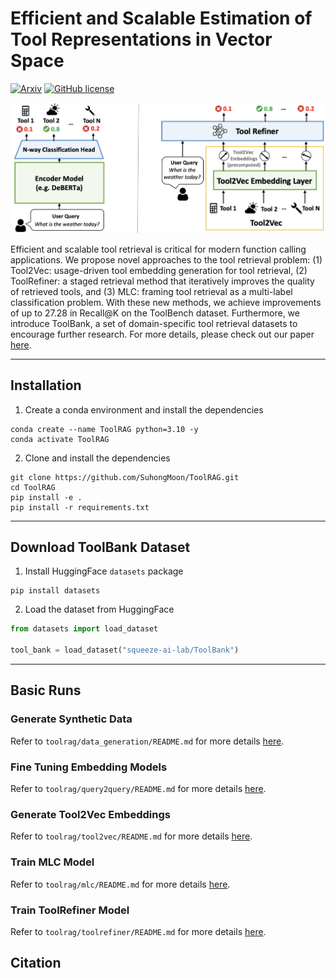 # Efficient and Scalable Estimation of Tool Representations in Vector Space
<!--- BADGES: START --->
[![Arxiv](https://img.shields.io/badge/arXiv-2312.04511-B31B1B.svg)][#arxiv-paper-package]
[![GitHub license](https://img.shields.io/badge/License-MIT-blu.svg)][#license-gh-package]

[#license-gh-package]: https://lbesson.mit-license.org/
[#arxiv-paper-package]: https://arxiv.org/abs/2312.04511
<!--- BADGES: END --->

![Thumbnail](assets/tool2vec.png)

Efficient and scalable tool retrieval is critical for modern function calling applications. We propose novel approaches to the tool retrieval problem: (1) Tool2Vec: usage-driven tool embedding generation for tool retrieval, (2) ToolRefiner: a staged retrieval method that iteratively improves the quality of retrieved tools, and (3) MLC: framing tool retrieval as a multi-label classification problem. With these new methods, we achieve improvements of up to 27.28 in Recall@K on the ToolBench dataset. Furthermore, we introduce ToolBank, a set of domain-specific tool retrieval datasets to encourage further research. For more details, please check out our paper [here](https://arxiv.org/abs/2201.00000).

---
## Installation

1. Create a conda environment and install the dependencies
```
conda create --name ToolRAG python=3.10 -y
conda activate ToolRAG
```

2. Clone and install the dependencies
```
git clone https://github.com/SuhongMoon/ToolRAG.git
cd ToolRAG
pip install -e .
pip install -r requirements.txt
```
---

## Download ToolBank Dataset
1. Install HuggingFace `datasets` package
```
pip install datasets
```

2. Load the dataset from HuggingFace
```python
from datasets import load_dataset

tool_bank = load_dataset("squeeze-ai-lab/ToolBank")
```

---
## Basic Runs

### Generate Synthetic Data
Refer to `toolrag/data_generation/README.md` for more details [here](toolrag/data_generation/README.md).

### Fine Tuning Embedding Models
Refer to `toolrag/query2query/README.md` for more details [here](toolrag/query2query/README.md).

### Generate Tool2Vec Embeddings
Refer to `toolrag/tool2vec/README.md` for more details [here](toolrag/tool2vec/README.md).

### Train MLC Model
Refer to `toolrag/mlc/README.md` for more details [here](toolrag/mlc/README.md).

### Train ToolRefiner Model
Refer to `toolrag/toolrefiner/README.md` for more details [here](toolrag/toolrefiner/README.md).

## Citation
